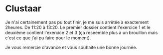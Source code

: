# Clustaar

Je n'ai certainement pas pu tout finir, je me suis arrêtée à exactement 2heures. De 11:20 à 13:20. 
Le premier dossier contient l'exercice 1 et le deuxième contient l'exercice 2 et 3 (ça reseemble plus à un brouillon mais c'est ce que j'ai pu faire pour le moment).

Je vous remercie d'avance et vous souhaite une bonne journée. 
